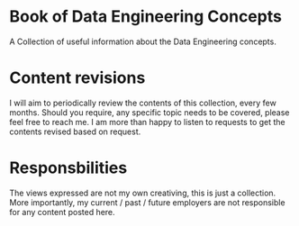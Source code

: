 # Book of Data Engineering Concepts

A Collection of useful information about the Data Engineering concepts. 

# Content revisions

I will aim to periodically review the contents of this collection, every few months. Should you require, any specific topic needs to be covered, please feel free to reach me. I am more than happy to listen to requests to get the contents revised based on request.


# Responsbilities

The views expressed are not my own creativing, this is just a collection. More importantly, my current / past / future employers are not responsible for any content posted here.

